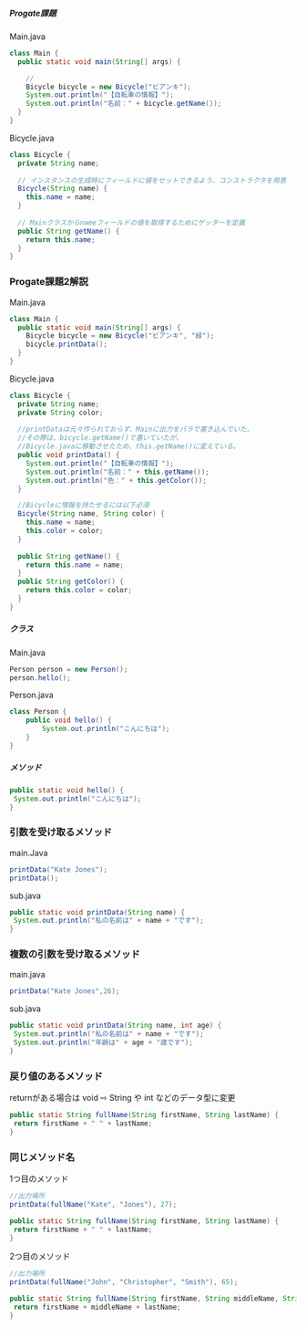 ##### Progate課題
Main.java
```java
class Main {
  public static void main(String[] args) {

	//
    Bicycle bicycle = new Bicycle("ビアンキ");
    System.out.println("【自転車の情報】");
    System.out.println("名前：" + bicycle.getName());
  }
}
```

Bicycle.java
```java
class Bicycle {
  private String name;
  
  // インスタンスの生成時にフィールドに値をセットできるよう、コンストラクタを用意
  Bicycle(String name) {
    this.name = name;
  }
  
  // Mainクラスからnameフィールドの値を取得するためにゲッターを定義
  public String getName() {
    return this.name;
  }
}
```
### Progate課題2解説
Main.java
```java
class Main {
  public static void main(String[] args) {
    Bicycle bicycle = new Bicycle("ビアンキ", "緑");
    bicycle.printData();
  }
}
```

Bicycle.java
```java
class Bicycle {
  private String name;
  private String color;
  
  //printDataは元々作られておらず、Mainに出力をバラで書き込んでいた。
  //その際は、bicycle.getName()で書いていたが、
  //Bicycle.javaに移動させたため、this.getName()に変えている。
  public void printData() {
    System.out.println("【自転車の情報】");
    System.out.println("名前：" + this.getName());
    System.out.println("色：" + this.getColor());
  }

  //Bicycleに情報を持たせるには以下必須
  Bicycle(String name, String color) {
    this.name = name;
    this.color = color;
  }
  
  public String getName() {
    return this.name = name;
  }
  public String getColor() {
    return this.color = color;
  }
}
```

##### クラス
Main.java
```java
Person person = new Person();
person.hello();
```

Person.java
```java
class Person {
	public void hello() {
		System.out.println("こんにちは");
	}
}
```

##### メソッド
```java
public static void hello() {
 System.out.println("こんにちは");
}
```

### 引数を受け取るメソッド

main.Java
```java
printData("Kate Jones");
printData();
```

sub.java
```java
public static void printData(String name) {
 System.out.println("私の名前は" + name + "です");
}
```

### 複数の引数を受け取るメソッド
main.java
```java
printData("Kate Jones",26);
```

sub.java
```java
public static void printData(String name, int age) {
 System.out.println("私の名前は" + name + "です");
 System.out.println("年齢は" + age + "歳です");
}
```

### 戻り値のあるメソッド

returnがある場合は void ⇨ String や int などのデータ型に変更
```java
public static String fullName(String firstName, String lastName) {
 return firstName + " " + lastName;
}
```

### 同じメソッド名

1つ目のメソッド
```java
//出力場所
printData(fullName("Kate", "Jones"), 27);

public static String fullName(String firstName, String lastName) {
 return firstName + " " + lastName;
}
```

2つ目のメソッド
```java
//出力場所
printData(fullName("John", "Christopher", "Smith"), 65);

public static String fullName(String firstName, String middleName, String lastName) {
 return firstName + middleName + lastName;
}
```
